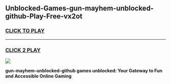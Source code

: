 
## Unblocked-Games-gun-mayhem-unblocked-github-Play-Free-vx2ot
<h3>
<a href="https://premium76.site?title=gun-mayhem-unblocked-github&ref=10A">CLICK TO PLAY</a></h3>
<hr>

<h3>
<a href="https://premium76.site?title=gun-mayhem-unblocked-github&ref=10A">CLICK 2 PLAY</a>
  
</h3>

<a href="https://premium76.site?title=gun-mayhem-unblocked-github&ref=10A"><img src="https://clearcache.store/games.png"></a>


**gun-mayhem-unblocked-github games unblocked: Your Gateway to Fun and Accessible Online Gaming**
